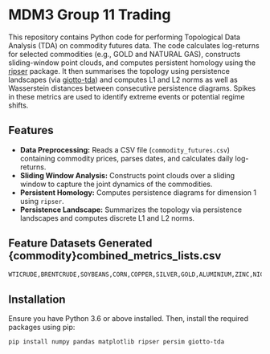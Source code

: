 # MDM3 Group 11 Trading

This repository contains Python code for performing Topological Data Analysis (TDA) on commodity futures data. The code calculates log-returns for selected commodities (e.g., GOLD and NATURAL GAS), constructs sliding-window point clouds, and computes persistent homology using the [ripser](https://github.com/scikit-tda/ripser.py) package. It then summarises the topology using persistence landscapes (via [giotto-tda](https://giotto-ai.github.io/giotto-tda/)) and computes L1 and L2 norms as well as Wasserstein distances between consecutive persistence diagrams. Spikes in these metrics are used to identify extreme events or potential regime shifts.

## Features

- **Data Preprocessing:** Reads a CSV file (`commodity_futures.csv`) containing commodity prices, parses dates, and calculates daily log-returns.
- **Sliding Window Analysis:** Constructs point clouds over a sliding window to capture the joint dynamics of the commodities.
- **Persistent Homology:** Computes persistence diagrams for dimension 1 using `ripser`.
- **Persistence Landscape:** Summarizes the topology via persistence landscapes and computes discrete L1 and L2 norms.

## Feature Datasets Generated {commodity}combined_metrics_lists.csv
```bash
WTICRUDE,BRENTCRUDE,SOYBEANS,CORN,COPPER,SILVER,GOLD,ALUMINIUM,ZINC,NICKEL,WHEAT,SUGAR
```


## Installation

Ensure you have Python 3.6 or above installed. Then, install the required packages using pip:

```bash
pip install numpy pandas matplotlib ripser persim giotto-tda

